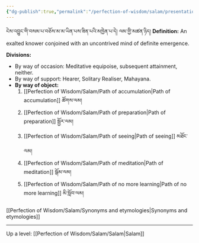 ```yaml
---
{"dg-publish":true,"permalink":"/perfection-of-wisdom/salam/presentation-of-paths/"}
---
```


ངེས་འབྱུང་གི་བསམ་པ་བཅོས་མ་མ་ཡིན་པས་ཟིན་པའི་མཁྱེན་པ་དེ། ལམ་གྱི་མཚན་ཉིད།
**Definition:** An exalted knower conjoined with an uncontrived mind of definite emergence.

**Divisions:**
- By way of occasion: Meditative equipoise, subsequent attainment, neither.
- By way of support: Hearer, Solitary Realiser, Mahayana.
- **By way of object:**
	1. [[Perfection of Wisdom/Salam/Path of accumulation\|Path of accumulation]] ཚོགས་ལམ།
	2. [[Perfection of Wisdom/Salam/Path of preparation\|Path of preparation]] སྦྱོར་ལམ།
	3. [[Perfection of Wisdom/Salam/Path of seeing\|Path of seeing]] མཐོང་ལམ།
	4. [[Perfection of Wisdom/Salam/Path of meditation\|Path of meditation]] སྒོམ་ལམ།
	5. [[Perfection of Wisdom/Salam/Path of no more learning\|Path of no more learning]] མི་སློབ་ལམ།

[[Perfection of Wisdom/Salam/Synonyms and etymologies\|Synonyms and etymologies]]

---
Up a level: [[Perfection of Wisdom/Salam/Salam\|Salam]]